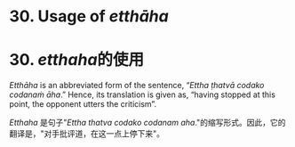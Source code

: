 # **30. Usage of** *etthāha* 
# 30. *etthaha***的使用**
 
 *Etthāha* is an abbreviated form of the sentence, “*Ettha ṭhatvā codako codanaṁ āha*.” Hence, its translation is given as, “having stopped at this point, the opponent 
utters the criticism”.

*Etthaha* 是句子"*Ettha thatva codako codanam aha*."的缩写形式。因此，它的翻译是，"对手批评道，在这一点上停下来"。
